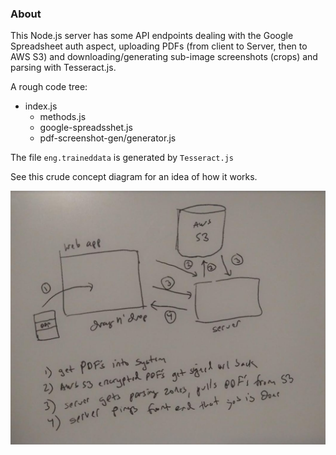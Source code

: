 ### About
This Node.js server has some API endpoints dealing with the Google Spreadsheet auth aspect, uploading PDFs (from client to Server, then to AWS S3) and downloading/generating sub-image screenshots (crops) and parsing with Tesseract.js.

A rough code tree:
* index.js
  * methods.js
  * google-spreadsshet.js
  * pdf-screenshot-gen/generator.js

The file `eng.traineddata` is generated by `Tesseract.js`

See this crude concept diagram for an idea of how it works.

<img src="./readme-crude.JPG" width="800"/>
